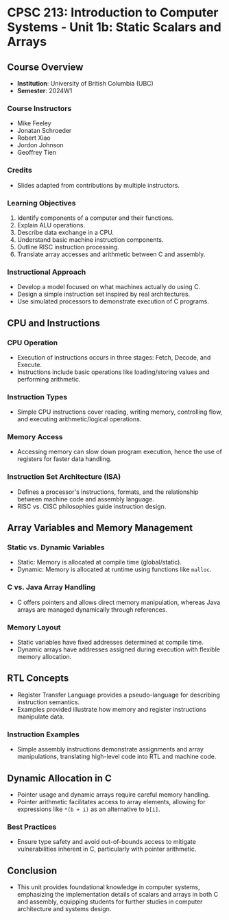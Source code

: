 # CPSC 213: Introduction to Computer Systems - Unit 1b: Static Scalars and Arrays

## Course Overview
- **Institution**: University of British Columbia (UBC)
- **Semester**: 2024W1

### Course Instructors
- Mike Feeley
- Jonatan Schroeder
- Robert Xiao
- Jordon Johnson
- Geoffrey Tien

### Credits
- Slides adapted from contributions by multiple instructors.

### Learning Objectives
1. Identify components of a computer and their functions.
2. Explain ALU operations.
3. Describe data exchange in a CPU.
4. Understand basic machine instruction components.
5. Outline RISC instruction processing.
6. Translate array accesses and arithmetic between C and assembly.

### Instructional Approach
- Develop a model focused on what machines actually do using C.
- Design a simple instruction set inspired by real architectures.
- Use simulated processors to demonstrate execution of C programs.

## CPU and Instructions
### CPU Operation
- Execution of instructions occurs in three stages: Fetch, Decode, and Execute.
- Instructions include basic operations like loading/storing values and performing arithmetic.

### Instruction Types
- Simple CPU instructions cover reading, writing memory, controlling flow, and executing arithmetic/logical operations.

### Memory Access
- Accessing memory can slow down program execution, hence the use of registers for faster data handling.

### Instruction Set Architecture (ISA)
- Defines a processor's instructions, formats, and the relationship between machine code and assembly language.
- RISC vs. CISC philosophies guide instruction design.

## Array Variables and Memory Management
### Static vs. Dynamic Variables
- Static: Memory is allocated at compile time (global/static).
- Dynamic: Memory is allocated at runtime using functions like `malloc`.

### C vs. Java Array Handling
- C offers pointers and allows direct memory manipulation, whereas Java arrays are managed dynamically through references.

### Memory Layout
- Static variables have fixed addresses determined at compile time.
- Dynamic arrays have addresses assigned during execution with flexible memory allocation.

## RTL Concepts
- Register Transfer Language provides a pseudo-language for describing instruction semantics.
- Examples provided illustrate how memory and register instructions manipulate data.

### Instruction Examples
- Simple assembly instructions demonstrate assignments and array manipulations, translating high-level code into RTL and machine code.

## Dynamic Allocation in C
- Pointer usage and dynamic arrays require careful memory handling.
- Pointer arithmetic facilitates access to array elements, allowing for expressions like `*(b + i)` as an alternative to `b[i]`.

### Best Practices
- Ensure type safety and avoid out-of-bounds access to mitigate vulnerabilities inherent in C, particularly with pointer arithmetic.

## Conclusion
- This unit provides foundational knowledge in computer systems, emphasizing the implementation details of scalars and arrays in both C and assembly, equipping students for further studies in computer architecture and systems design.
